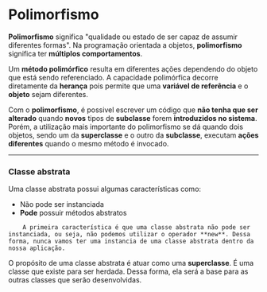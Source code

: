 # Polimorfismo

**Polimorfismo** significa "qualidade ou estado de ser capaz de assumir diferentes formas". Na programação orientada a objetos, **polimorfismo** significa ter **múltiplos comportamentos**.

Um **método polimórfico** resulta em diferentes ações dependendo do objeto que está sendo referenciado. A capacidade polimórfica decorre diretamente da **herança** pois permite que uma **variável de referência** e o **objeto** sejam diferentes.

Com o **polimorfismo**, é possivel escrever um código que **não tenha que ser alterado** quando **novos** tipos de **subclasse** forem **introduzidos no sistema**. Porém, a utilização mais importante do polimorfismo se dá quando dois objetos, sendo um da **superclasse** e o outro da **subclasse**, executam **ações diferentes** quando o mesmo método é invocado.

---

### Classe abstrata

Uma classe abstrata possui algumas características como:

- Não pode ser instanciada
- **Pode** possuir métodos abstratos

```
    A primeira característica é que uma classe abstrata não pode ser instanciada, ou seja, não podemos utilizar o operador **new**. Dessa forma, nunca vamos ter uma instancia de uma classe abstrata dentro da nossa aplicação.
```

O  propósito  de  uma  classe  abstrata  é  atuar  como  uma  **superclasse**.  É  uma classe  que  existe  para  ser  herdada.  Dessa forma,  ela  será  a  base  para  as  outras classes que serão desenvolvidas.

